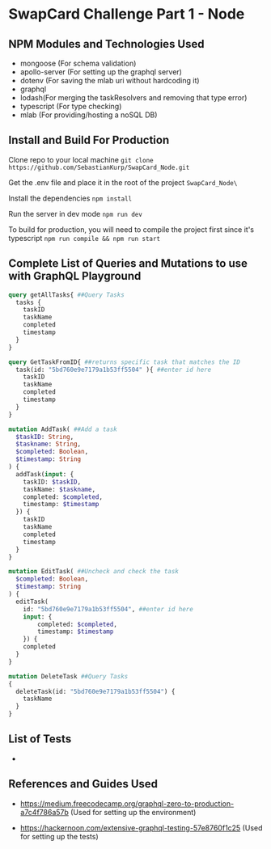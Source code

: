 # **SwapCard Challenge Part 1 - Node**

## NPM Modules and Technologies Used
- mongoose (For schema validation)
- apollo-server (For setting up the graphql server)
- dotenv (For saving the mlab uri without hardcoding it)
- graphql 
- lodash(For merging the taskResolvers and removing that type error)
- typescript (For type checking)
- mlab (For providing/hosting a noSQL DB)

## Install and Build For Production

Clone repo to your local machine
`git clone https://github.com/SebastianKurp/SwapCard_Node.git`

Get the .env file and place it in the root of the project
`SwapCard_Node\`

Install the dependencies
`npm install`

Run the server in dev mode
`npm run dev`

To build for production, you will need to compile the project first since it's typescript
`npm run compile && npm run start`

## Complete List of Queries and Mutations to use with GraphQL Playground

```graphql
query getAllTasks{ ##Query Tasks
  tasks {
    taskID
    taskName
    completed
    timestamp
  }
}

query GetTaskFromID{ ##returns specific task that matches the ID
  task(id: "5bd760e9e7179a1b53ff5504" ){ ##enter id here
    taskID
    taskName
    completed
    timestamp
  }
}

mutation AddTask( ##Add a task
  $taskID: String,
  $taskname: String,
  $completed: Boolean,
  $timestamp: String
) {
  addTask(input: {
    taskID: $taskID,
    taskName: $taskname,
    completed: $completed,
    timestamp: $timestamp
  }) {
    taskID
    taskName
    completed
    timestamp
  }
}

mutation EditTask( ##Uncheck and check the task
  $completed: Boolean,
  $timestamp: String
) {
  editTask(
    id: "5bd760e9e7179a1b53ff5504", ##enter id here
    input: {
    	completed: $completed,
    	timestamp: $timestamp
    }) {
    completed
  }
}

mutation DeleteTask ##Query Tasks
{
  deleteTask(id: "5bd760e9e7179a1b53ff5504") {
    taskName
  }
}
```

## List of Tests

- 

## References and Guides Used

- https://medium.freecodecamp.org/graphql-zero-to-production-a7c4f786a57b (Used for setting up the environment)

- https://hackernoon.com/extensive-graphql-testing-57e8760f1c25 (Used for setting up the tests)
